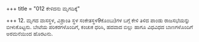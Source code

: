 +++
title = "012 ಕೇಳಿದನು ಮೃಗದಿಕ್ಕೆ"

+++
12. ಮೃಗದ ವಾಸಸ್ಥಳ, ವಿಶ್ರಾಂತಿ ಸ್ಥಳ ಸಂಕೇತಸ್ಥಳ9ಕೊಂಬು)ಗಳ ಬಗ್ಗೆ ಕೇಳಿ ತಿಳಿದ ಪಾಂಡು ರಾಜಸಭೆಯನ್ನು ಬೀಳುಕೊಟ್ಟನು. ಬೇಟೆಯ ಪರಿಕರಗಳೊಂದಿಗೆ, ಕಂಚುಕ ಧರಿಸಿ, ಹದವಾದ ಬಿಲ್ಲು ಹಾಗೂ ವಿಧವಿಧದ ಬಾಣಗಳೊಂದಿಗೆ ಅರಮನೆಯಿಂದ ಹೊರಟನು.